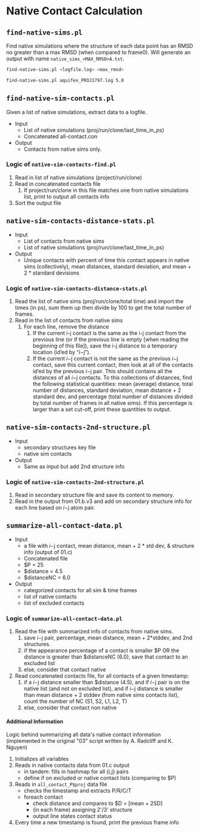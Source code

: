 # Native Contact Calculation

## `find-native-sims.pl`

Find native simulations where the structure of each data point has an RMSD no
greater than a max RMSD (when compared to frame0). Will generate an output with name `native_sims_<MAX_RMSD>A.txt`.

```sh
find-native-sims.pl <logfile.log> <max_rmsd>

find-native-sims.pl aquifex_PROJ1797.log 5.0
```

## `find-native-sim-contacts.pl`

Given a list of native simulations, extract data to a logfile.

+ Input
  + List of native simulations (proj/run/clone/last_time_in_ps)
  + Concatenated all-contact.con
+ Output
  + Contacts from native sims only.

### Logic of `native-sim-contacts-find.pl`

  1. Read in list of native simulations (project/run/clone)
  1. Read in concatenated contacts file
     1. If project/run/clone in this file matches one from native simulations list,
        print to output all contacts info
  1. Sort the output file

## `native-sim-contacts-distance-stats.pl`

+ Input
  + List of contacts from native sims
  + List of native simulations (proj/run/clone/last_time_in_ps)
+ Output
  + Unique contacts with percent of time this contact appears in native sims (collectively),
    mean distances, standard deviation, and mean + 2 * standard devisions

### Logic of `native-sim-contacts-distance-stats.pl`

1. Read the list of native sims (proj/run/clone/total time) and import the times (in ps), sum them up then divide by 100 to get the total number of frames.
1. Read in the list of contacts from native sims
    1. For each line, remove the distance
        1. If the current i-j contact is the same as the i-j contact from the previous line
           (or if the previous line is empty [when reading the beginning of this file]),
           save the i-j distance to a temporary location (id’ed by “$i-$j”).
        1. If the current $i-$j contact is not the same as the previous $i-$j contact,
           save this current contact, then look at all of the contacts id’ed by the previous $i-$j pair.
           This should contains all the distances of all $i-$j contacts. To this collections of distances,
           find the following statistical quantities: mean (average) distance, total number of distances,
           standard deviation, mean distance + 2 standard dev, and percentage (total number of distances
           divided by total number of frames in all native sims). If this percentage is larger than a
           set cut-off, print these quantities to output.

## `native-sim-contacts-2nd-structure.pl`

+ Input
  + secondary structures key file
  + native sim contacts
+ Output
  + Same as input but add 2nd structure info

### Logic of `native-sim-contacts-2nd-structure.pl`

1. Read in secondary structure file and save its content to memory.
1. Read in the output from 01.b.v3 and add on secondary structure info for each line based on $i-$j atom pair.

## `summarize-all-contact-data.pl`

+ Input
  + a file with $i-$j contact, mean distance, mean + 2 * std dev, & structure info (output of 01.c)
  + Concatenated file
  + $P = 25
  + $distance = 4.5
  + $distanceNC = 6.0
+ Output
  + categorized contacts for all sim & time frames
  + list of native contacts
  + list of excluded contacts

### Logic of `summarize-all-contact-data.pl`

1. Read the file with summarized info of contacts from native sims.
    1. save $i-$j pair, percentage, mean distance, mean + 2*stddev, and 2nd structures.
    1. if the appearance percentage of a contact is smaller $P OR the distance is
       greater than $distanceNC (6.0), save that contact to an excluded list
    1. else, consider that contact native
1. Read concatenated contacts file, for all contacts of a given timestamp:
    1. if a $i-$j distance smaller than $distance (4.5), and if $i-$j pair is on the
       native list (and not on excluded list), and if  $i-$j distance is smaller than
       mean distance + 2 stddev (from native sims contacts list), count the number of
       NC (S1, S2, L1, L2, T)
    1. else, consider that contact non native

#### Additional Information

Logic behind summarizing all data's native contact information (implemented in the original "03" script written by A. Radcliff and K. Nguyen)

1. Initializes all variables
1. Reads in native contacts data from 01.c output
   + in tandem: fills in hashmap for all {i,j} pairs
   + define if on excluded or native contact lists (comparing to $P)
1. Reads in `all_contact_P$proj` data file
   + checks the timestamp and extracts P/R/C/T
   + foreach contact
     + check distance and compares to $D = [mean + 2SD]
     + (in each frame) assigning 2'/3' structure
     + output line states contact status
1. Every time a new timestamp is found, print the previous frame info